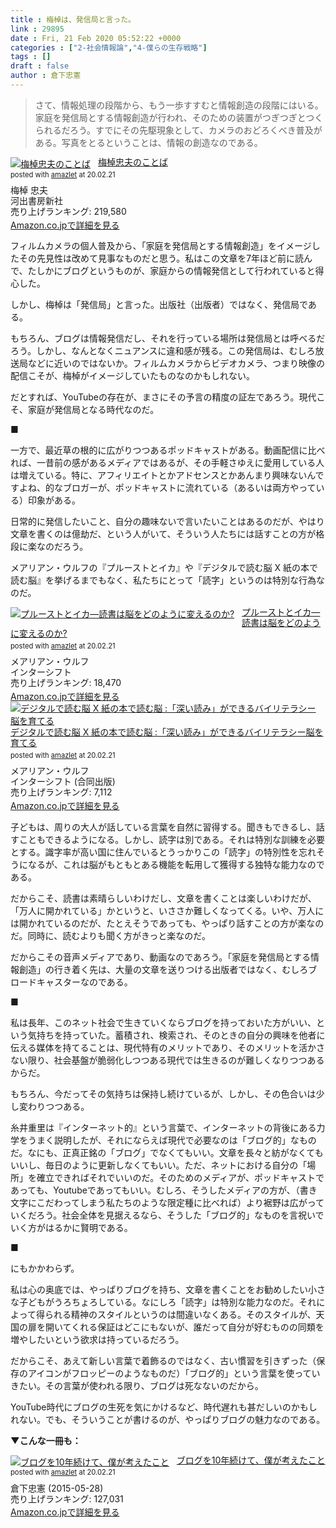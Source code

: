 ```yaml
---
title : 梅棹は、発信局と言った。
link : 29895
date : Fri, 21 Feb 2020 05:52:22 +0000
categories : ["2-社会情報論","4-僕らの生存戦略"]
tags : []
draft : false
author : 倉下忠憲
---
```


<blockquote>
さて、情報処理の段階から、もう一歩すすむと情報創造の段階にはいる。家庭を発信局とする情報創造が行われ、そのための装置がつぎつぎとつくられるだろう。すでにその先駆現象として、カメラのおどろくべき普及がある。写真をとるということは、情報の創造なのである。
</blockquote>

<div class="amazlet-box" style="margin-bottom:0px;"><div class="amazlet-image" style="float:left;margin:0px 12px 1px 0px;"><a href="http://www.amazon.co.jp/exec/obidos/ASIN/4309245447/rashita1000-22/ref=nosim/" name="amazletlink" target="_blank" rel="noopener noreferrer"><img src="https://images-fe.ssl-images-amazon.com/images/I/41IclleUEVL._SL160_.jpg" alt="梅棹忠夫のことば" style="border: none;" /></a></div><div class="amazlet-info" style="line-height:120%; margin-bottom: 10px"><div class="amazlet-name" style="margin-bottom:10px;line-height:120%"><a href="http://www.amazon.co.jp/exec/obidos/ASIN/4309245447/rashita1000-22/ref=nosim/" name="amazletlink" target="_blank" rel="noopener noreferrer">梅棹忠夫のことば</a><div class="amazlet-powered-date" style="font-size:80%;margin-top:5px;line-height:120%">posted with <a href="http://www.amazlet.com/" title="amazlet" target="_blank" rel="noopener noreferrer">amazlet</a> at 20.02.21</div></div><div class="amazlet-detail">梅棹 忠夫 <br />河出書房新社 <br />売り上げランキング: 219,580<br /></div><div class="amazlet-sub-info" style="float: left;"><div class="amazlet-link" style="margin-top: 5px"><a href="http://www.amazon.co.jp/exec/obidos/ASIN/4309245447/rashita1000-22/ref=nosim/" name="amazletlink" target="_blank" rel="noopener noreferrer">Amazon.co.jpで詳細を見る</a></div></div></div><div class="amazlet-footer" style="clear: left"></div></div>


フィルムカメラの個人普及から、「家庭を発信局とする情報創造」をイメージしたその先見性は改めて見事なものだと思う。私はこの文章を7年ほど前に読んで、たしかにブログというものが、家庭からの情報発信として行われていると得心した。

しかし、梅棹は「発信局」と言った。出版社（出版者）ではなく、発信局である。

もちろん、ブログは情報発信だし、それを行っている場所は発信局とは呼べるだろう。しかし、なんとなくニュアンスに違和感が残る。この発信局は、むしろ放送局などに近いのではないか。フィルムカメラからビデオカメラ、つまり映像の配信こそが、梅棹がイメージしていたものなのかもしれない。

だとすれば、YouTubeの存在が、まさにその予言の精度の証左であろう。現代こそ、家庭が発信局となる時代なのだ。

■

一方で、最近草の根的に広がりつつあるポッドキャストがある。動画配信に比べれば、一昔前の感があるメディアではあるが、その手軽さゆえに愛用している人は増えている。特に、アフィリエイトとかアドセンスとかあんまり興味ないんですよね、的なブロガーが、ポッドキャストに流れている（あるいは両方やっている）印象がある。

日常的に発信したいこと、自分の趣味ないで言いたいことはあるのだが、やはり文章を書くのは億劫だ、という人がいて、そういう人たちには話すことの方が格段に楽なのだろう。

メアリアン・ウルフの『プルーストとイカ』や『デジタルで読む脳 X 紙の本で読む脳』を挙げるまでもなく、私たちにとって「読字」というのは特別な行為なのだ。

<div class="amazlet-box" style="margin-bottom:0px;"><div class="amazlet-image" style="float:left;margin:0px 12px 1px 0px;"><a href="http://www.amazon.co.jp/exec/obidos/ASIN/4772695133/rashita1000-22/ref=nosim/" name="amazletlink" target="_blank" rel="noopener noreferrer"><img src="https://images-fe.ssl-images-amazon.com/images/I/51A%2Bh6ZB4iL._SL160_.jpg" alt="プルーストとイカ―読書は脳をどのように変えるのか?" style="border: none;" /></a></div><div class="amazlet-info" style="line-height:120%; margin-bottom: 10px"><div class="amazlet-name" style="margin-bottom:10px;line-height:120%"><a href="http://www.amazon.co.jp/exec/obidos/ASIN/4772695133/rashita1000-22/ref=nosim/" name="amazletlink" target="_blank" rel="noopener noreferrer">プルーストとイカ―読書は脳をどのように変えるのか?</a><div class="amazlet-powered-date" style="font-size:80%;margin-top:5px;line-height:120%">posted with <a href="http://www.amazlet.com/" title="amazlet" target="_blank" rel="noopener noreferrer">amazlet</a> at 20.02.21</div></div><div class="amazlet-detail">メアリアン・ウルフ <br />インターシフト <br />売り上げランキング: 18,470<br /></div><div class="amazlet-sub-info" style="float: left;"><div class="amazlet-link" style="margin-top: 5px"><a href="http://www.amazon.co.jp/exec/obidos/ASIN/4772695133/rashita1000-22/ref=nosim/" name="amazletlink" target="_blank" rel="noopener noreferrer">Amazon.co.jpで詳細を見る</a></div></div></div><div class="amazlet-footer" style="clear: left"></div></div>

<div class="amazlet-box" style="margin-bottom:0px;"><div class="amazlet-image" style="float:left;margin:0px 12px 1px 0px;"><a href="http://www.amazon.co.jp/exec/obidos/ASIN/4772695672/rashita1000-22/ref=nosim/" name="amazletlink" target="_blank" rel="noopener noreferrer"><img src="https://images-fe.ssl-images-amazon.com/images/I/41KVNWN5yIL._SL160_.jpg" alt="デジタルで読む脳 X 紙の本で読む脳 :「深い読み」ができるバイリテラシー脳を育てる" style="border: none;" /></a></div><div class="amazlet-info" style="line-height:120%; margin-bottom: 10px"><div class="amazlet-name" style="margin-bottom:10px;line-height:120%"><a href="http://www.amazon.co.jp/exec/obidos/ASIN/4772695672/rashita1000-22/ref=nosim/" name="amazletlink" target="_blank" rel="noopener noreferrer">デジタルで読む脳 X 紙の本で読む脳 :「深い読み」ができるバイリテラシー脳を育てる</a><div class="amazlet-powered-date" style="font-size:80%;margin-top:5px;line-height:120%">posted with <a href="http://www.amazlet.com/" title="amazlet" target="_blank" rel="noopener noreferrer">amazlet</a> at 20.02.21</div></div><div class="amazlet-detail">メアリアン・ウルフ <br />インターシフト (合同出版) <br />売り上げランキング: 7,112<br /></div><div class="amazlet-sub-info" style="float: left;"><div class="amazlet-link" style="margin-top: 5px"><a href="http://www.amazon.co.jp/exec/obidos/ASIN/4772695672/rashita1000-22/ref=nosim/" name="amazletlink" target="_blank" rel="noopener noreferrer">Amazon.co.jpで詳細を見る</a></div></div></div><div class="amazlet-footer" style="clear: left"></div></div>

子どもは、周りの大人が話している言葉を自然に習得する。聞きもできるし、話すこともできるようになる。しかし、読字は別である。それは特別な訓練を必要とする。識字率が高い国に住んでいるとうっかりこの「読字」の特別性を忘れそうになるが、これは脳がもともとある機能を転用して獲得する独特な能力なのである。

だからこそ、読書は素晴らしいわけだし、文章を書くことは楽しいわけだが、「万人に開かれている」かというと、いささか難しくなってくる。いや、万人には開かれているのだが、たとえそうであっても、やっぱり話すことの方が楽なのだ。同時に、読むよりも聞く方がきっと楽なのだ。

だからこその音声メディアであり、動画なのであろう。「家庭を発信局とする情報創造」の行き着く先は、大量の文章を送りつける出版者ではなく、むしろブロードキャスターなのである。

■

私は長年、このネット社会で生きていくならブログを持っておいた方がいい、という気持ちを持っていた。蓄積され、検索され、そのときの自分の興味を他者に伝える媒体を持てることは、現代特有のメリットであり、そのメリットを活かさない限り、社会基盤が脆弱化しつつある現代では生きるのが難しくなりつつあるからだ。

もちろん、今だってその気持ちは保持し続けているが、しかし、その色合いは少し変わりつつある。

糸井重里は『インターネット的』という言葉で、インターネットの背後にある力学をうまく説明したが、それにならえば現代で必要なのは「ブログ的」なものだ。なにも、正真正銘の「ブログ」でなくてもいい。文章を長々と紡がなくてもいいし、毎日のように更新しなくてもいい。ただ、ネットにおける自分の「場所」を確立できればそれでいいのだ。そのためのメディアが、ポッドキャストであっても、Youtubeであってもいい。むしろ、そうしたメディアの方が、（書き文字にこだわってしまう私たちのような限定種に比べれば）より裾野は広がっていくだろう。社会全体を見据えるなら、そうした「ブログ的」なものを言祝いでいく方がはるかに賢明である。

■

にもかかわらず。

私は心の奥底では、やっぱりブログを持ち、文章を書くことをお勧めしたい小さな子どもがうろちょろしている。なにしろ「読字」は特別な能力なのだ。それによって得られる精神のスタイルというのは間違いなくある。そのスタイルが、天国の扉を開いてくれる保証はどこにもないが、誰だって自分が好むものの同類を増やしたいという欲求は持っているだろう。

だからこそ、あえて新しい言葉で着飾るのではなく、古い慣習を引きずった（保存のアイコンがフロッピーのようなものだ）「ブログ的」という言葉を使っていきたい。その言葉が使われる限り、ブログは死なないのだから。

YouTube時代にブログの生死を気にかけるなど、時代遅れも甚だしいのかもしれない。でも、そういうことが書けるのが、やっぱりブログの魅力なのである。

<strong>▼こんな一冊も：</strong>

<div class="amazlet-box" style="margin-bottom:0px;"><div class="amazlet-image" style="float:left;margin:0px 12px 1px 0px;"><a href="http://www.amazon.co.jp/exec/obidos/ASIN/B00YI05M1K/rashita1000-22/ref=nosim/" name="amazletlink" target="_blank" rel="noopener noreferrer"><img src="https://images-fe.ssl-images-amazon.com/images/I/41qzGeKnNEL._SL160_.jpg" alt="ブログを10年続けて、僕が考えたこと" style="border: none;" /></a></div><div class="amazlet-info" style="line-height:120%; margin-bottom: 10px"><div class="amazlet-name" style="margin-bottom:10px;line-height:120%"><a href="http://www.amazon.co.jp/exec/obidos/ASIN/B00YI05M1K/rashita1000-22/ref=nosim/" name="amazletlink" target="_blank" rel="noopener noreferrer">ブログを10年続けて、僕が考えたこと</a><div class="amazlet-powered-date" style="font-size:80%;margin-top:5px;line-height:120%">posted with <a href="http://www.amazlet.com/" title="amazlet" target="_blank" rel="noopener noreferrer">amazlet</a> at 20.02.21</div></div><div class="amazlet-detail">倉下忠憲 (2015-05-28)<br />売り上げランキング: 127,031<br /></div><div class="amazlet-sub-info" style="float: left;"><div class="amazlet-link" style="margin-top: 5px"><a href="http://www.amazon.co.jp/exec/obidos/ASIN/B00YI05M1K/rashita1000-22/ref=nosim/" name="amazletlink" target="_blank" rel="noopener noreferrer">Amazon.co.jpで詳細を見る</a></div></div></div><div class="amazlet-footer" style="clear: left"></div></div>
